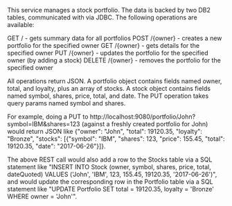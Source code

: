 This service manages a stock portfolio.  The data is backed by two DB2 tables, communicated with via JDBC.  The following operations are available:

GET / - gets summary data for all portfolios
POST /{owner} - creates a new portfolio for the specified owner
GET /{owner} - gets details for the specified owner
PUT /{owner} - updates the portfolio for the specified owner (by adding a stock)
DELETE /{owner} - removes the portfolio for the specified owner

All operations return JSON.  A portfolio object contains fields named owner, total, and loyalty, plus an array of stocks.  A stock object contains fields named symbol, shares, price, total, and date.  The PUT operation takes query params named symbol and shares.

For example, doing a PUT to http://localhost:9080/portfolio/John?symbol=IBM&shares=123 (against a freshly created portfolio for John) would return JSON like {"owner": "John", "total": 19120.35, "loyalty": "Bronze", "stocks": [{"symbol": "IBM", "shares": 123, "price": 155.45, "total": 19120.35, "date": "2017-06-26"}]}.

The above REST call would also add a row to the Stocks table via a SQL statement like "INSERT INTO Stock (owner, symbol, shares, price, total, dateQuoted) VALUES ('John', 'IBM', 123, 155.45, 19120.35, '2017-06-26')", and would update the corresponding row in the Portfolio table via a SQL statement like "UPDATE Portfolio SET total = 19120.35, loyalty = 'Bronze' WHERE owner = 'John'".
